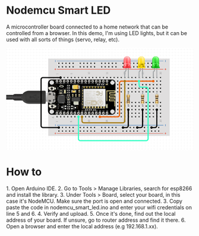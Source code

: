 # Nodemcu Smart LED
A microcontroller board connected to a home network that can be controlled from a browser. In this demo, I'm using LED lights, but it can be used with all sorts of things (servo, relay, etc).

![](schematics.png)


<h1>How to </h1>
1. Open Arduino IDE.
2. Go to Tools > Manage Libraries, search for esp8266 and install the library.
3. Under Tools > Board, select your board, in this case it's NodeMCU. Make sure the port is open and connected.
3. Copy paste the code in nodemcu_smart_led.ino and enter your wifi credentials on line 5 and 6.
4. Verify and upload.
5. Once it's done, find out the local address of your board. If unsure, go to router address and find it there.
6. Open a browser and enter the local address (e.g 192.168.1.xx).
